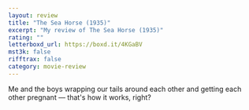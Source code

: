```yaml
---
layout: review
title: "The Sea Horse (1935)"
excerpt: "My review of The Sea Horse (1935)"
rating: ""
letterboxd_url: https://boxd.it/4KGaBV
mst3k: false
rifftrax: false
category: movie-review
---
```


Me and the boys wrapping our tails around each other and getting each other pregnant — that's how it works, right?
